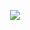 <p align="center">
  <a href = "https://dirkwhoffmann.github.io/virtualc64web"><img src="https://dirkwhoffmann.github.io/virtualc64web/doc/images/redirect.png"></a>
</p>
